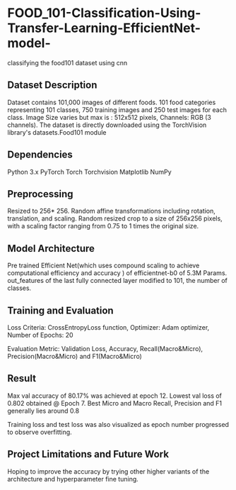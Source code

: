 # FOOD_101-Classification-Using-Transfer-Learning-EfficientNet-model-
classifying the food101 dataset using cnn

## Dataset Description
Dataset contains 101,000 images of different foods. 101 food categories representing 101 classes, 750 training images and 250 test images for each class. Image Size varies but max is : 512x512 pixels, Channels: RGB (3 channels). The dataset is directly downloaded using the TorchVision library's datasets.Food101 module

## Dependencies
Python 3.x PyTorch Torch Torchvision Matplotlib NumPy

## Preprocessing
Resized to 256* 256. Random affine transformations including rotation, translation, and scaling. Random resized crop to a size of 256x256 pixels, with a scaling factor ranging from 0.75 to 1 times the original size.

## Model Architecture
Pre trained Efficient Net(which uses compound scaling to achieve computational efficiency and accuracy ) of efficientnet-b0 of 5.3M Params. out_features of the last fully connected layer modified to 101, the number of classes. 

## Training and Evaluation
Loss Criteria: CrossEntropyLoss function, Optimizer: Adam optimizer, Number of Epochs: 20

Evaluation Metric: Validation Loss, Accuracy, Recall(Macro&Micro), Precision(Macro&Micro)  and F1(Macro&Micro)

## Result
Max val accuracy  of 80.17% was achieved at epoch 12. Lowest val loss of 0.802 obtained @ Epoch 7. Best Micro and Macro Recall, Precision and F1 generally lies around 0.8

Training loss and test loss was also  visualized as epoch number progressed to observe overfitting. 

## Project Limitations and Future Work
Hoping to improve the accuracy by trying other higher variants of the architecture and hyperparameter fine tuning. 

